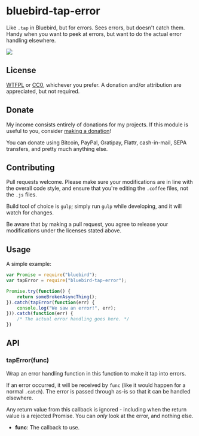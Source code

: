 # bluebird-tap-error

Like `.tap` in Bluebird, but for errors. Sees errors, but doesn't catch them. Handy when you want to peek at errors, but want to do the actual error handling elsewhere.

<a href="https://gratipay.com/joepie91"><img src="https://img.shields.io/gratipay/joepie91.svg"></a>

## License

[WTFPL](http://www.wtfpl.net/txt/copying/) or [CC0](https://creativecommons.org/publicdomain/zero/1.0/), whichever you prefer. A donation and/or attribution are appreciated, but not required.

## Donate

My income consists entirely of donations for my projects. If this module is useful to you, consider [making a donation](http://cryto.net/~joepie91/donate.html)!

You can donate using Bitcoin, PayPal, Gratipay, Flattr, cash-in-mail, SEPA transfers, and pretty much anything else.

## Contributing

Pull requests welcome. Please make sure your modifications are in line with the overall code style, and ensure that you're editing the `.coffee` files, not the `.js` files.

Build tool of choice is `gulp`; simply run `gulp` while developing, and it will watch for changes.

Be aware that by making a pull request, you agree to release your modifications under the licenses stated above.

## Usage

A simple example:

```javascript
var Promise = require("bluebird");
var tapError = require("bluebird-tap-error");

Promise.try(function() {
	return someBrokenAsyncThing();
}).catch(tapError(function(err) {
	console.log("We saw an error!", err);
})).catch(function(err) {
	/* The actual error handling goes here. */
})
```

## API

### tapError(func)

Wrap an error handling function in this function to make it tap into errors.

If an error occurred, it will be received by `func` (like it would happen for a normal `.catch`). The error is passed through as-is so that it can be handled elsewhere.

Any return value from this callback is ignored - including when the return value is a rejected Promise. You can *only* look at the error, and nothing else.

* __func__: The callback to use.
